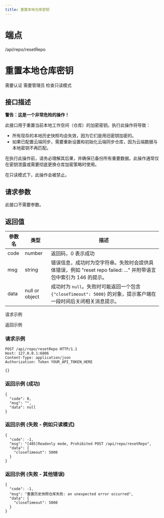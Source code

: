 ```yaml
---
title: 重置本地仓库密钥
---
```

# 端点

/api/repo/resetRepo

# 重置本地仓库密钥

需要认证 需要管理员 检查只读模式

## 接口描述

**警告：这是一个非常危险的操作！**

此接口用于重置当前本地工作空间（仓库）的加密密钥。执行此操作将导致：

-   所有现存的本地历史快照均会失效，因为它们是用旧密钥加密的。
-   如果已配置云端同步，需要重新设置和初始化云端同步仓库，因为云端数据与本地密钥不再匹配。

在执行此操作前，请务必理解其后果，并确保已备份所有重要数据。此操作通常仅在密钥泄露或需要彻底更换仓库加密策略时使用。

在只读模式下，此操作会被禁止。

## 请求参数

此接口不需要参数。

## 返回值

| 参数名 | 类型 | 描述 |
| --- | --- | --- |
| code | number | 返回码，0 表示成功 |
| msg | string | 错误信息，成功时为空字符串。失败时会提供具体错误，例如 "reset repo failed: ..." 并附带语言包中索引为 146 的提示。 |
| data | null or object | 成功时为 `null`。失败时可能返回一个包含 `{"closeTimeout": 5000}` 的对象，提示客户端在一段时间后关闭相关消息提示。 |

请求示例

返回示例

### 请求示例

```
POST /api/repo/resetRepo HTTP/1.1
Host: 127.0.0.1:6806
Content-Type: application/json
Authorization: Token YOUR_API_TOKEN_HERE

{}
```

### 返回示例 (成功)

```
{
  "code": 0,
  "msg": "",
  "data": null
}
```

### 返回示例 (失败 - 例如只读模式)

```
{
  "code": -1,
  "msg": "[405]Readonly mode, Prohibited POST /api/repo/resetRepo",
  "data": {
    "closeTimeout": 5000
  }
}
```

### 返回示例 (失败 - 其他错误)

```
{
  "code": -1,
  "msg": "重置历史快照仓库失败: an unexpected error occurred",
  "data": {
    "closeTimeout": 5000
  }
}
```


